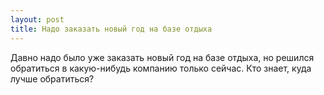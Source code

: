 ```yaml
---
layout: post 
title: Надо заказать новый год на базе отдыха 
--- 
```

Давно надо было уже заказать новый год на базе отдыха, но решился обратиться в какую-нибудь компанию только сейчас. Кто знает, куда лучше обратиться?